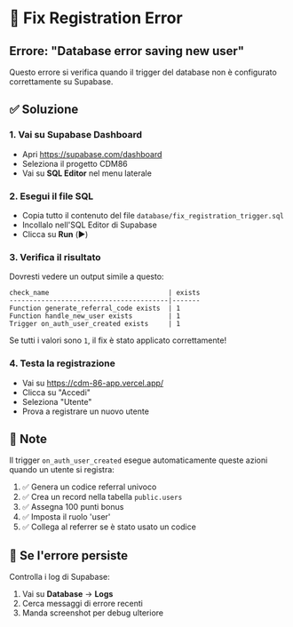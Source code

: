 # 🔧 Fix Registration Error

## Errore: "Database error saving new user"

Questo errore si verifica quando il trigger del database non è configurato correttamente su Supabase.

## ✅ Soluzione

### 1. Vai su Supabase Dashboard
- Apri https://supabase.com/dashboard
- Seleziona il progetto CDM86
- Vai su **SQL Editor** nel menu laterale

### 2. Esegui il file SQL
- Copia tutto il contenuto del file `database/fix_registration_trigger.sql`
- Incollalo nell'SQL Editor di Supabase
- Clicca su **Run** (▶️)

### 3. Verifica il risultato
Dovresti vedere un output simile a questo:

```
check_name                              | exists
----------------------------------------|-------
Function generate_referral_code exists  | 1
Function handle_new_user exists         | 1
Trigger on_auth_user_created exists     | 1
```

Se tutti i valori sono `1`, il fix è stato applicato correttamente!

### 4. Testa la registrazione
- Vai su https://cdm-86-app.vercel.app/
- Clicca su "Accedi"
- Seleziona "Utente"
- Prova a registrare un nuovo utente

## 📝 Note

Il trigger `on_auth_user_created` esegue automaticamente queste azioni quando un utente si registra:

1. ✅ Genera un codice referral univoco
2. ✅ Crea un record nella tabella `public.users`
3. ✅ Assegna 100 punti bonus
4. ✅ Imposta il ruolo 'user'
5. ✅ Collega al referrer se è stato usato un codice

## 🐛 Se l'errore persiste

Controlla i log di Supabase:
1. Vai su **Database** → **Logs**
2. Cerca messaggi di errore recenti
3. Manda screenshot per debug ulteriore
